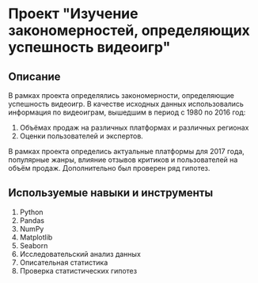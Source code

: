 # Проект "Изучение закономерностей, определяющих успешность видеоигр"

## Описание
В рамках проекта определялись закономерности, определяющие успешность видеоигр. В качестве исходных данных использовались информация по видеоиграм, вышедшим в период с 1980 по 2016 год:
1. Объёмах продаж на различных платформах и различных регионах
2. Оценки пользователей и экспертов.

В рамках проекта определись актуальные платформы для 2017 года, популярные жанры, влияние отзывов критиков и пользователей на объём продаж.
Дополнительно был проверен ряд гипотез.

## Используемые навыки и инструменты
1. Python
2. Pandas
3. NumPy
4. Matplotlib
5. Seaborn
6. Исследовательский анализ данных
7. Описательная статистика
8. Проверка статистических гипотез
